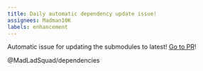 ```yaml
---
title: Daily automatic dependency update issue!
assignees: Madman10K
labels: enhancement
---
```

Automatic issue for updating the submodules to latest! [Go to PR](https://github.com/MadLadSquad/UntitledOpen/compare/master...auto)!

@MadLadSquad/dependencies 
